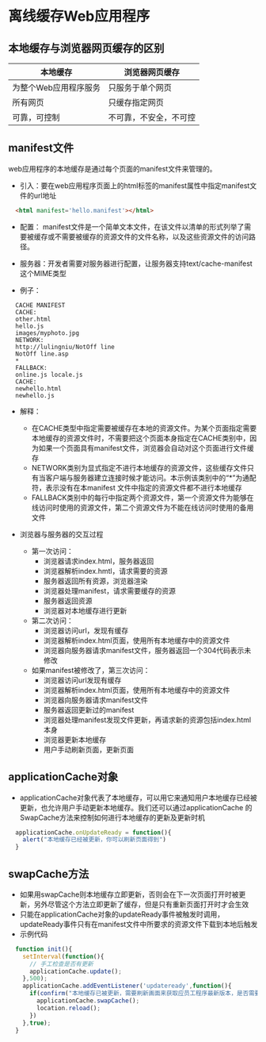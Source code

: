 # 离线缓存Web应用程序
## 本地缓存与浏览器网页缓存的区别
| 本地缓存 | 浏览器网页缓存 |
| --- | ---|
| 为整个Web应用程序服务 | 只服务于单个网页 |
|  所有网页 | 只缓存指定网页 |
| 可靠，可控制 | 不可靠，不安全，不可控 |


## manifest文件
web应用程序的本地缓存是通过每个页面的manifest文件来管理的。
- 引入：要在web应用程序页面上的html标签的manifest属性中指定manifest文件的url地址
```html
  <html manifest='hello.manifest'></html>
```
- 配置： manifest文件是一个简单文本文件，在该文件以清单的形式列举了需要被缓存或不需要被缓存的资源文件的文件名称，以及这些资源文件的访问路径。
- 服务器：开发者需要对服务器进行配置，让服务器支持text/cache-manifest这个MIME类型

- 例子：
```manifest
  CACHE MANIFEST
  CACHE: 
  other.html
  hello.js
  images/myphoto.jpg
  NETWORK:
  http://lulingniu/NotOff line
  NotOff line.asp
  *
  FALLBACK:
  online.js locale.js
  CACHE:
  newhello.html
  newhello.js
```
- 解释：
  - 在CACHE类型中指定需要被缓存在本地的资源文件。为某个页面指定需要本地缓存的资源文件时，不需要把这个页面本身指定在CACHE类别中，因为如果一个页面具有manifest文件，浏览器会自动对这个页面进行文件缓存
  - NETWORK类别为显式指定不进行本地缓存的资源文件，这些缓存文件只有当客户端与服务器建立连接时候才能访问。本示例该类别中的“*”为通配符，表示没有在本manifest 文件中指定的资源文件都不进行本地缓存
  - FALLBACK类别中的每行中指定两个资源文件，第一个资源文件为能够在线访问时使用的资源文件，第二个资源文件为不能在线访问时使用的备用文件

- 浏览器与服务器的交互过程
  - 第一次访问：
    - 浏览器请求index.html，服务器返回
    - 浏览器解析index.hmtl，请求需要的资源
    - 服务器返回所有资源，浏览器渲染
    - 浏览器处理manifest，请求需要缓存的资源
    - 服务器返回资源
    - 浏览器对本地缓存进行更新
  - 第二次访问：
    - 浏览器访问url，发现有缓存
    - 浏览器解析index.html页面，使用所有本地缓存中的资源文件
    - 浏览器向服务器请求manifest文件，服务器返回一个304代码表示未修改
  - 如果manifest被修改了，第三次访问：
    - 浏览器访问url发现有缓存
    - 浏览器解析index.html页面，使用所有本地缓存中的资源文件
    - 浏览器向服务器请求manifest文件
    - 服务器返回更新过的manifest
    - 浏览器处理manifest发现文件更新，再请求新的资源包括index.html本身
    - 浏览器更新本地缓存
    - 用户手动刷新页面，更新页面
## applicationCache对象
- applicationCache对象代表了本地缓存，可以用它来通知用户本地缓存已经被更新，也允许用户手动更新本地缓存。我们还可以通过applicationCache 的SwapCache方法来控制如何进行本地缓存的更新及更新时机
```js
  applicationCache.onUpdateReady = function(){
    alert("本地缓存已经被更新，你可以刷新页面得到")
  }
```

## swapCache方法
- 如果用swapCache则本地缓存立即更新，否则会在下一次页面打开时被更新，另外尽管这个方法立即更新了缓存，但是只有重新页面打开时才会生效
- 只能在applicationCache对象的updateReady事件被触发时调用，updateReady事件只有在manifest文件中所要求的资源文件下载到本地后触发
- 示例代码
```js
  function init(){
    setInterval(function(){
      // 手工检查是否有更新
      applicationCache.update();
    },500);
    applicationCache.addEventListener('updateready',function(){
      if(confirm("本地缓存已被更新，需要刷新画面来获取应员工程序最新版本，是否需要刷新?")){
        applicationCache.swapCache();
        location.reload();
      })
    },true);
  }
```